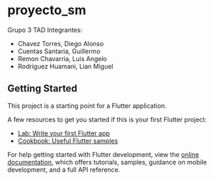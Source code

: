 # proyecto_sm

Grupo 3 TAD
Integrantes:
- Chavez Torres, Diego Alonso
- Cuentas Santaria, Guillermo
- Remon Chavarria, Luis Angelo
- Rodriguez Huamani, Lian Miguel


## Getting Started

This project is a starting point for a Flutter application.

A few resources to get you started if this is your first Flutter project:

- [Lab: Write your first Flutter app](https://docs.flutter.dev/get-started/codelab)
- [Cookbook: Useful Flutter samples](https://docs.flutter.dev/cookbook)

For help getting started with Flutter development, view the
[online documentation](https://docs.flutter.dev/), which offers tutorials,
samples, guidance on mobile development, and a full API reference.
